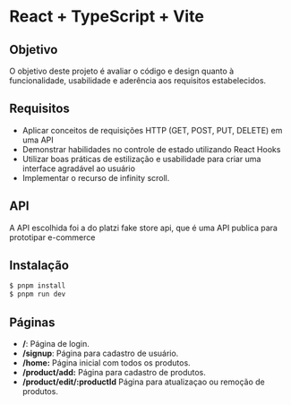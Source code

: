 # React + TypeScript + Vite

## Objetivo

O objetivo deste projeto é avaliar o código e design quanto à funcionalidade, usabilidade e aderência aos requisitos estabelecidos.

## Requisitos
- Aplicar conceitos de requisições HTTP (GET, POST, PUT, DELETE) em uma API
- Demonstrar habilidades no controle de estado utilizando React Hooks
- Utilizar boas práticas de estilização e usabilidade para criar uma interface agradável ao usuário
- Implementar o recurso de infinity scroll.

## API

A API escolhida foi a do platzi fake store api, que é uma API publica para prototipar e-commerce

## Instalação

```bash
$ pnpm install
$ pnpm run dev
```

## Páginas
- **/**: Página de login.
- **/signup**: Página para cadastro de usuário.
- **/home:** Página inicial com todos os produtos.
- **/product/add:** Página para cadastro de produtos.
- **/product/edit/:productId** Página para atualizaçao ou remoção de produtos.
